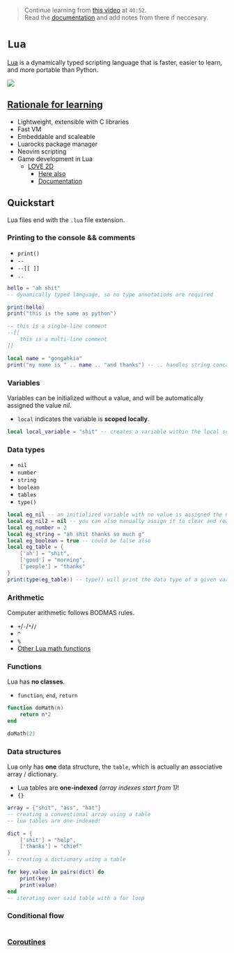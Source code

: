 > Continue learning from [this video](https://www.youtube.com/watch?v=1srFmjt1Ib0) at `40:52`.  
> Read the [documentation](https://www.lua.org/start.html) and add notes from there if neccesary.  

# `Lua`

[Lua](https://insights.stackoverflow.com/survey/2018/#most-loved-dreaded-and-wanted) is a dynamically typed scripting language that is faster, easier to learn, and more portable than Python.

![](https://cdn.icon-icons.com/icons2/2699/PNG/512/lua_logo_icon_168117.png)

## [Rationale for learning](https://www.quora.com/What-is-the-Lua-programming-language-used-for-Is-it-still-used-in-these-days)

* Lightweight, extensible with C libraries
* Fast VM
* Embeddable and scaleable 
* Luarocks package manager
* Neovim scripting
* Game development in Lua 
    * [LOVE 2D](https://youtu.be/I549C6SmUnk)
        * [Here also](https://youtu.be/ZQCky-_Ad5Y)
        * [Documentation](https://www.lua.org/)

## Quickstart

Lua files end with the `.lua` file extension.

### Printing to the console && comments

* `print()`
* `--`
* `--[[ ]]`
* `..`

```lua
hello = "ah shit"
-- dynamically typed language, so no type annotations are required

print(hello)
print("this is the same as python")

-- this is a single-line comment
--[[ 
    this is a multi-line comment
]]

local name = "gongahkia"
print("my name is " .. name .. "and thanks") -- .. handles string concatenation
```

### Variables

Variables can be initialized without a value, and will be automatically assigned the value *nil*.

* `local` indicates the variable is **scoped locally**.

```lua
local local_variable = "shit" -- creates a variable within the local scope
```

### Data types

* `nil`
* `number`
* `string`
* `boolean`
* `tables`
* `type()`

```lua
local eg_nil -- an initialized variable with no value is assigned the nil value
local eg_nil2 = nil -- you can also manually assign it to clear and reassign variables
local eg_number = 2
local eg_string = "ah shit thanks so much g"
local eg_boolean = true -- could be false also
local eg_table = {
    ['ah'] = "shit",     
    ['good'] = "morning",
    ['people'] = "thanks"
}
print(type(eg_table)) -- type() will print the data type of a given variable in Lua, and will return the type table in this case
```

### Arithmetic

Computer arithmetic follows BODMAS rules.

* `+`/`-`/`*`/`/`
* `^`
* `%`
* [Other Lua math functions](https://www.lua.org/pil/18.html)

### Functions

Lua has **no classes**.

* `function`, `end`, `return`

```lua
function doMath(n)
    return n*2
end 

doMath(2)
```

### Data structures

Lua only has **one** data structure, the `table`, which is actually an associative array / dictionary.

* Lua tables are **one-indexed** *(array indexes start from 1)*!
* `{}`

```lua
array = {"shit", "ass", "hat"}
-- creating a conventional array using a table
-- lua tables are one-indexed!

dict = {
    ['shit'] = "help",
    ['thanks'] = "chief"
}
-- creating a dictionary using a table

for key,value in pairs(dict) do
    print(key)
    print(value)
end
-- iterating over said table with a for loop
```

### Conditional flow

```lua

```

### [Coroutines](https://www.lua.org/pil/9.1.html)
